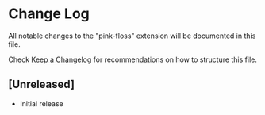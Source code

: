 # Change Log

All notable changes to the "pink-floss" extension will be documented in this file.

Check [Keep a Changelog](http://keepachangelog.com/) for recommendations on how to structure this file.

## [Unreleased]

- Initial release
